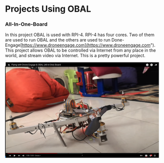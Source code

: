 # Projects Using OBAL


### All-In-One-Board


In this project OBAL is used with RPI-4. RPI-4 has four cores. Two of them are used to run OBAL and the others are used to run Done-Engage[https://www.droneengage.com](https://www.droneengage.com"). This project allows OBAL to be controlled via Internet from any place in the world, and stream video via Internet. This is a pretty powerful project.



[![All-In-One Board](https://raw.githubusercontent.com/HefnySco/OBAL/main/images/all-in-one-youtube.png)](https://youtu.be/Rsuo76jYF0I "All-In-One Board")


